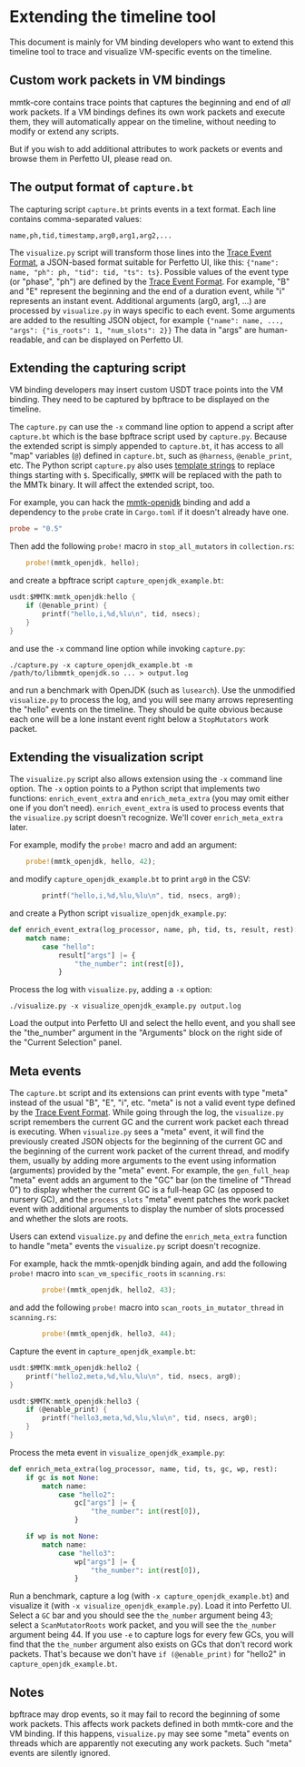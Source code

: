 # Extending the timeline tool

This document is mainly for VM binding developers who want to extend this timeline tool to trace and
visualize VM-specific events on the timeline.

## Custom work packets in VM bindings

mmtk-core contains trace points that captures the beginning and end of *all* work packets.  If a VM
bindings defines its own work packets and execute them, they will automatically appear on the
timeline, without needing to modify or extend any scripts.

But if you wish to add additional attributes to work packets or events and browse them in Perfetto
UI, please read on.

## The output format of `capture.bt`

The capturing script `capture.bt` prints events in a text format.  Each line contains
comma-separated values:

```
name,ph,tid,timestamp,arg0,arg1,arg2,...
```

The `visualize.py` script will transform those lines into the [Trace Event Format], a JSON-based
format suitable for Perfetto UI, like this: `{"name": name, "ph": ph, "tid": tid, "ts": ts}`.
Possible values of the event type (or "phase", "ph") are defined by the [Trace Event Format].  For
example, "B" and "E" represent the beginning and the end of a duration event, while "i" represents
an instant event.  Additional arguments (arg0, arg1, ...) are processed by `visualize.py` in ways
specific to each event.  Some arguments are added to the resulting JSON object, for example
`{"name": name, ..., "args": {"is_roots": 1, "num_slots": 2}}`  The data in "args" are
human-readable, and can be displayed on Perfetto UI.

[Trace Event Format]: https://docs.google.com/document/d/1CvAClvFfyA5R-PhYUmn5OOQtYMH4h6I0nSsKchNAySU

## Extending the capturing script

VM binding developers may insert custom USDT trace points into the VM binding.  They need to be
captured by bpftrace to be displayed on the timeline.

The `capture.py` can use the `-x` command line option to append a script after `capture.bt` which is
the base bpftrace script used by `capture.py`.  Because the extended script is simply appended to
`capture.bt`, it has access to all "map" variables (`@`) defined in `capture.bt`, such as
`@harness`, `@enable_print`, etc.  The Python script `capture.py` also uses [template strings] to
replace things starting with `$`.  Specifically, `$MMTK` will be replaced with the path to the MMTk
binary.  It will affect the extended script, too.

[template strings]: https://docs.python.org/3/library/string.html#template-strings

For example, you can hack the [mmtk-openjdk](https://github.com/mmtk/mmtk-openjdk) binding and add a
dependency to the `probe` crate in `Cargo.toml` if it doesn't already have one.

```toml
probe = "0.5"
```

Then add the following `probe!` macro in `stop_all_mutators` in `collection.rs`:

```rust
    probe!(mmtk_openjdk, hello);
```

and create a bpftrace script `capture_openjdk_example.bt`:

```c
usdt:$MMTK:mmtk_openjdk:hello {
    if (@enable_print) {
        printf("hello,i,%d,%lu\n", tid, nsecs);
    }
}
```

and use the `-x` command line option while invoking `capture.py`:

```shell
./capture.py -x capture_openjdk_example.bt -m /path/to/libmmtk_openjdk.so ... > output.log
```

and run a benchmark with OpenJDK (such as `lusearch`).  Use the unmodified `visualize.py` to process
the log, and you will see many arrows representing the "hello" events on the timeline.  They should
be quite obvious because each one will be a lone instant event right below a `StopMutators` work
packet.

## Extending the visualization script

The `visualize.py` script also allows extension using the `-x` command line option.  The `-x` option
points to a Python script that implements two functions: `enrich_event_extra` and
`enrich_meta_extra` (you may omit either one if you don't need).  `enrich_event_extra` is used to
process events that the `visualize.py` script doesn't recognize.  We'll cover `enrich_meta_extra`
later.

For example, modify the `probe!` macro and add an argument:

```rust
    probe!(mmtk_openjdk, hello, 42);
```

and modify `capture_openjdk_example.bt` to print `arg0` in the CSV:

```c
        printf("hello,i,%d,%lu,%lu\n", tid, nsecs, arg0);
```

and create a Python script `visualize_openjdk_example.py`:

```python
def enrich_event_extra(log_processor, name, ph, tid, ts, result, rest):
    match name:
        case "hello":
            result["args"] |= {
                "the_number": int(rest[0]),
            }
```

Process the log with `visualize.py`, adding a `-x` option:

```shell
./visualize.py -x visualize_openjdk_example.py output.log
```

Load the output into Perfetto UI and select the hello event, and you shall see the "the_number"
argument in the "Arguments" block on the right side of the "Current Selection" panel.

## Meta events

The `capture.bt` script and its extensions can print events with type "meta" instead of the usual
"B", "E", "i", etc.  "meta" is not a valid event type defined by the [Trace Event Format].  While
going through the log, the `visualize.py` script remembers the current GC and the current work
packet each thread is executing.  When `visualize.py` sees a "meta" event, it will find the
previously created JSON objects for the beginning of the current GC and the beginning of the current
work packet of the current thread, and modify them, usually by adding more arguments to the event
using information (arguments) provided by the "meta" event.  For example, the `gen_full_heap` "meta"
event adds an argument to the "GC" bar (on the timeline of "Thread 0") to display whether the
current GC is a full-heap GC (as opposed to nursery GC), and the `process_slots` "meta" event
patches the work packet event with additional arguments to display the number of slots processed and
whether the slots are roots.

Users can extend `visualize.py` and define the `enrich_meta_extra` function to handle "meta" events
the `visualize.py` script doesn't recognize.

For example, hack the mmtk-openjdk binding again, and add the following `probe!` macro into
`scan_vm_specific_roots` in `scanning.rs`:

```rust
        probe!(mmtk_openjdk, hello2, 43);
```

and add the following `probe!` macro into `scan_roots_in_mutator_thread` in `scanning.rs`:

```rust
        probe!(mmtk_openjdk, hello3, 44);
```

Capture the event in `capture_openjdk_example.bt`:

```c
usdt:$MMTK:mmtk_openjdk:hello2 {
    printf("hello2,meta,%d,%lu,%lu\n", tid, nsecs, arg0);
}

usdt:$MMTK:mmtk_openjdk:hello3 {
    if (@enable_print) {
        printf("hello3,meta,%d,%lu,%lu\n", tid, nsecs, arg0);
    }
}
```

Process the meta event in `visualize_openjdk_example.py`:

```python
def enrich_meta_extra(log_processor, name, tid, ts, gc, wp, rest):
    if gc is not None:
        match name:
            case "hello2":
                gc["args"] |= {
                    "the_number": int(rest[0]),
                }

    if wp is not None:
        match name:
            case "hello3":
                wp["args"] |= {
                    "the_number": int(rest[0]),
                }
```

Run a benchmark, capture a log (with `-x capture_openjdk_example.bt`) and visualize it (with `-x
visualize_openjdk_example.py`).  Load it into Perfetto UI.  Select a `GC` bar and you should see the
`the_number` argument being 43; select a `ScanMutatorRoots` work packet, and you will see the
`the_number` argument being 44.  If you use `-e` to capture logs for every few GCs, you will find
that the `the_number` argument also exists on GCs that don't record work packets.  That's because we
don't have `if (@enable_print)` for "hello2" in `capture_openjdk_example.bt`.

## Notes

bpftrace may drop events, so it may fail to record the beginning of some work packets.  This affects
work packets defined in both mmtk-core and the VM binding.  If this happens, `visualize.py` may see
some "meta" events on threads which are apparently not executing any work packets.  Such "meta"
events are silently ignored.

<!--
vim: ts=4 sw=4 sts=4 et tw=100
-->
